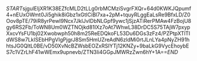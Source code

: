$START$sjgulEIjXR1K38EZfcMLD2tLLg0rbMCMziSvgrFXQr+64d0KWKJQpumf4+nEUxOWmt0Ji5ghik8iGbz1xGtICiBl7xa+2pM+tquyRLggEaLsRe9BfxLD/Z0Oov8pTE/79iR8yrPewI9Ncx7JklJvIDbNLGpf9ywc1jSjzATiRerPMAw4FzBojU8gy6RS2Fb/ToWN8Um0WZTNOjkd81IXz7oAt7WhwL38DrDC5S75TAjW7pxypXxcvYsFU1bj02Xwobwph50h8m25ReEDQkoFL53Du6DGs3zFz4/PZPtpXTlTIdWS8w7LkISEbHPgVIgPjgrJ8Sm5HmUZreAdN6zldMi0rtJLnLYa4pNyZH91hhtsJG0QltL0BE/vD50XvNcBZWsbEOZxRSIYTj12KNZy+9baLkG9VycEhoybES7c1VZrLhF41wWEmx9upnevb/ZTN3Ii4GGpJMWRzZwn6hY+1A==$END$
